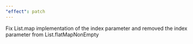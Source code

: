 ```yaml
---
"effect": patch
---
```


Fix List.map implementation of the index parameter and removed the index parameter from List.flatMapNonEmpty
